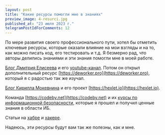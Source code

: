 ```yaml
---
layout: post
title: "Какие ресурсы помогли мне в знаниях"
preview_image: 4-resurci.jpg
published_at: "23 июля 2023 г."
telegramPostIdForComments: 12
---
```


По мере развития своего профессионального пути, хотел бы отметить ключевые ресурсы, которые оказали влияние на мои взгляды и на то, как можно писать код, его тестировать и т.д. Я безмерно рад, что авторы делились знаниями и эти знания помогли мне в моей работе. 

[Блог Дмитрия Елисеева](https://elisdn.ru) и его [youtube-канал](https://www.youtube.com/@ElisDN). Потом он открыл дополнительный ресурс [https://deworker.pro](https://deworker.pro), который я с радостью так же изучал. 

[Блог Кирилла Мокевнина](https://www.youtube.com/@KirillMokevnin/videos) и его проект [https://hexlet.io](https://hexlet.io).

Команда [https://codeby.net](https://codeby.net) и их [курсы по информационной безопасности](https://codeby.school), которые я прошел и получил ценные знания в области ИБ.

Статьи на [хабре](https://habr.com) и [хакере](https://xakep.ru).

Надеюсь, эти ресурсы будут вам так же полезны, как и мне.



